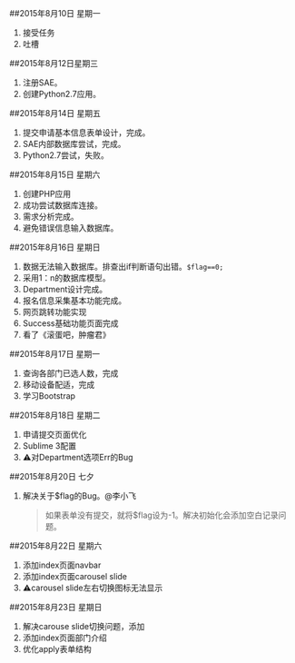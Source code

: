 ##2015年8月10日 星期一
1. 接受任务
2. 吐槽

##2015年8月12日星期三
1. 注册SAE。
2. 创建Python2.7应用。

##2015年8月14日 星期五
1. 提交申请基本信息表单设计，完成。
2. SAE内部数据库尝试，完成。
3. Python2.7尝试，失败。

##2015年8月15日 星期六
1. 创建PHP应用
2. 成功尝试数据库连接。
3. 需求分析完成。
4. 避免错误信息输入数据库。

##2015年8月16日 星期日
1. 数据无法输入数据库。排查出if判断语句出错。`$flag==0;`
2. 采用1：n的数据库模型。
3. Department设计完成。
4. 报名信息采集基本功能完成。
5. 网页跳转功能实现
6. Success基础功能页面完成
7. 看了《滚蛋吧，肿瘤君》

##2015年8月17日 星期一
1. 查询各部门已选人数，完成
2. 移动设备配适，完成
3. 学习Bootstrap

##2015年8月18日 星期二
1. 申请提交页面优化
2. Sublime 3配置
3. ⚠️对Department选项Err的Bug

##2015年8月20日 七夕
1. 解决关于$flag的Bug。@李小飞
    >如果表单没有提交，就将$flag设为-1。解决初始化会添加空白记录问题。

##2015年8月22日 星期六
1. 添加index页面navbar
2. 添加index页面carousel slide
3. ⚠️carousel slide左右切换图标无法显示

##2015年8月23日 星期日
1. 解决carouse slide切换问题，添加<javacript>
2. 添加index页面部门介绍
3. 优化apply表单结构





